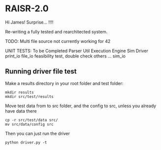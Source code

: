 # RAISR-2.0

Hi James! Surprise... !!!!

Re-writing a fully tested and rearchitected system. 

TODO: Multi file source not currently working for 42

UNIT TESTS: To be Completed
Parser Util
Execution Engine 
Sim 
Driver
print_io 
file_io
feasibility test, double check others ... 
sim_io

## Running driver file test

Make a results directory in your root folder and test folder:

    mkdir results
    mkdir src/test/results

Move test data from to src folder, and the config to src, unless you already have data there

    cp -r src/test/data src/
    mv src/data/config src

Then you can just run the driver

    python driver.py -t